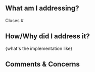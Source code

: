 ## What am I addressing?
Closes #

## How/Why did I address it?
{what's the implementation like}

## Comments & Concerns 

